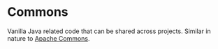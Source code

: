 # Commons
Vanilla Java related code that can be shared across projects.  Similar in nature to [Apache Commons](https://commons.apache.org).
